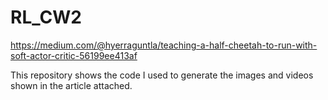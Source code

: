 # RL_CW2

https://medium.com/@hyerraguntla/teaching-a-half-cheetah-to-run-with-soft-actor-critic-56199ee413af

This repository shows the code I used to generate the images and videos shown in the article attached.
